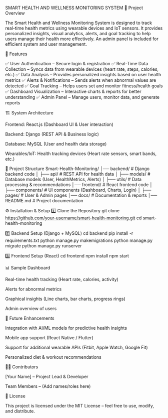 SMART HEALTH AND WELLNESS MONITORING SYSTEM 
📌 Project Overview

The Smart Health and Wellness Monitoring System is designed to track real-time health metrics using wearable devices and IoT sensors. It provides personalized insights, visual analytics, alerts, and goal tracking to help users manage their health more effectively. An admin panel is included for efficient system and user management.

🚀 Features

✅ User Authentication – Secure login & registration
✅ Real-Time Data Collection – Syncs data from wearable devices (heart rate, steps, calories, etc.)
✅ Data Analysis – Provides personalized insights based on user health metrics
✅ Alerts & Notifications – Sends alerts when abnormal values are detected
✅ Goal Tracking – Helps users set and monitor fitness/health goals
✅ Dashboard Visualization – Interactive charts & reports for better understanding
✅ Admin Panel – Manage users, monitor data, and generate reports

🏗️ System Architecture

Frontend: React.js (Dashboard UI & User interaction)

Backend: Django (REST API & Business logic)

Database: MySQL (User and health data storage)

Wearables/IoT: Health tracking devices (Heart rate sensors, smart bands, etc.)

📂 Project Structure
Smart-Health-Monitoring/
│── backend/           # Django backend code
│   ├── api/           # REST API for health data
│   ├── models/        # Database models (User, HealthMetrics, Alerts)
│   ├── utils/         # Data processing & recommendations
│── frontend/          # React frontend code
│   ├── components/    # UI components (Dashboard, Charts, Login)
│   ├── pages/         # User & Admin pages
│── docs/              # Documentation & reports
│── README.md          # Project documentation

⚙️ Installation & Setup
1️⃣ Clone the Repository
git clone https://github.com/your-username/smart-health-monitoring.git
cd smart-health-monitoring

2️⃣ Backend Setup (Django + MySQL)
cd backend
pip install -r requirements.txt
python manage.py makemigrations
python manage.py migrate
python manage.py runserver

3️⃣ Frontend Setup (React)
cd frontend
npm install
npm start

📊 Sample Dashboard

Real-time health tracking (Heart rate, calories, activity)

Alerts for abnormal metrics

Graphical insights (Line charts, bar charts, progress rings)

Admin overview of users

🔔 Future Enhancements

Integration with AI/ML models for predictive health insights

Mobile app support (React Native / Flutter)

Support for additional wearable APIs (Fitbit, Apple Watch, Google Fit)

Personalized diet & workout recommendations

👨‍💻 Contributors

[Your Name] – Project Lead & Developer

Team Members – (Add names/roles here)

📜 License

This project is licensed under the MIT License – feel free to use, modify, and distribute.
